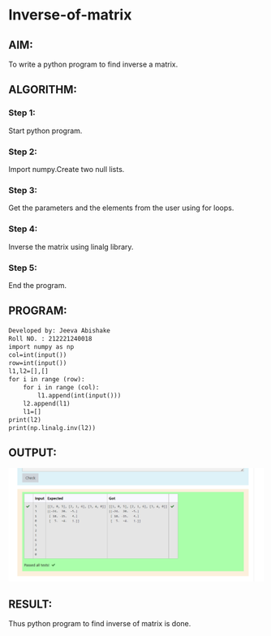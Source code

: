 # Inverse-of-matrix

## AIM:
To write a python program to find inverse a matrix.

## ALGORITHM:

### Step 1:
Start python program.
### Step 2:
Import numpy.Create two null lists.
### Step 3:
Get the parameters and the elements from the user using for loops.
### Step 4:
Inverse the matrix using linalg library.
### Step 5:
End the program.


## PROGRAM:
```
Developed by: Jeeva Abishake
Roll NO. : 212221240018
import numpy as np
col=int(input())
row=int(input())
l1,l2=[],[]
for i in range (row):
    for i in range (col):
        l1.append(int(input()))
    l2.append(l1)
    l1=[]
print(l2)
print(np.linalg.inv(l2))
```

## OUTPUT:
![output](inver.png)

## RESULT:
Thus python program to find inverse of matrix is done.
